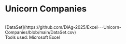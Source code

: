 # Unicorn Companies
<br>
[DataSet](https://github.com/DiAg-2025/Excel---Unicorn-Companies/blob/main/DataSet.csv)
<br>
Tools used: Microsoft Excel
<br>
